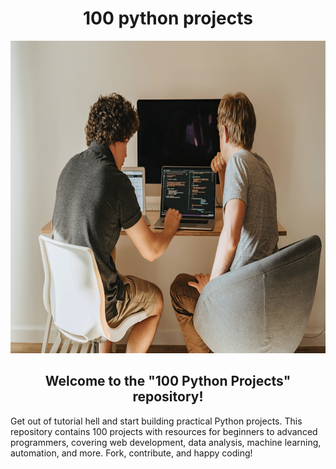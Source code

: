 <head>
    <h1 align="center"> 100 python projects </h1>
</head>

<img src="images/python_photo.jpg" alt="Simply Easy Learning" width="1280"
         height="500">
<head>
<h2 align="center" >Welcome to the "100 Python Projects" repository!</h2>
</head>

<p>
Get out of tutorial hell and start building practical Python projects. This repository contains 100 projects with resources for beginners to advanced programmers, covering web development, data analysis, machine learning, automation, and more. Fork, contribute, and happy coding!
</p>
